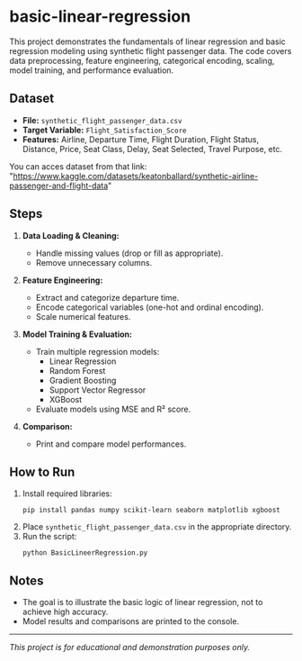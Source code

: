# basic-linear-regression
 
This project demonstrates the fundamentals of linear regression and basic regression modeling using synthetic flight passenger data. The code covers data preprocessing, feature engineering, categorical encoding, scaling, model training, and performance evaluation.

## Dataset

- **File:** `synthetic_flight_passenger_data.csv`
- **Target Variable:** `Flight_Satisfaction_Score`
- **Features:** Airline, Departure Time, Flight Duration, Flight Status, Distance, Price, Seat Class, Delay, Seat Selected, Travel Purpose, etc.

You can acces dataset from that link: 
"https://www.kaggle.com/datasets/keatonballard/synthetic-airline-passenger-and-flight-data"

## Steps

1. **Data Loading & Cleaning:**  
   - Handle missing values (drop or fill as appropriate).
   - Remove unnecessary columns.

2. **Feature Engineering:**  
   - Extract and categorize departure time.
   - Encode categorical variables (one-hot and ordinal encoding).
   - Scale numerical features.

3. **Model Training & Evaluation:**  
   - Train multiple regression models:
     - Linear Regression
     - Random Forest
     - Gradient Boosting
     - Support Vector Regressor
     - XGBoost
   - Evaluate models using MSE and R² score.

4. **Comparison:**  
   - Print and compare model performances.

## How to Run

1. Install required libraries:
    ```
    pip install pandas numpy scikit-learn seaborn matplotlib xgboost
    ```
2. Place `synthetic_flight_passenger_data.csv` in the appropriate directory.
3. Run the script:
    ```
    python BasicLineerRegression.py
    ```

## Notes

- The goal is to illustrate the basic logic of linear regression, not to achieve high accuracy.
- Model results and comparisons are printed to the console.

---

*This project is for educational and demonstration purposes only.*
